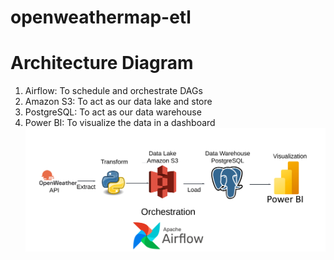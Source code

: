 # openweathermap-etl

# Architecture Diagram
1. Airflow: To schedule and orchestrate DAGs
2. Amazon S3: To act as our data lake and store 
3. PostgreSQL: To act as our data warehouse
4. Power BI: To visualize the data in a dashboard
![Screenshot](diagram.png)
